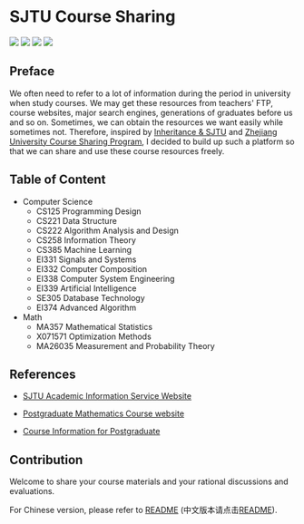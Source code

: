 # SJTU Course Sharing

[![](https://img.shields.io/badge/watchers-176-blue.svg)](https://github.com/CoolPhilChen/SJTU-Courses/watchers)
[![](https://img.shields.io/badge/stars-3k+-blue.svg)](https://github.com/CoolPhilChen/SJTU-Courses/stargazers)
[![](https://img.shields.io/badge/forks-1k+-blue.svg)](https://github.com/CoolPhilChen/SJTU-Courses/network/members)
![](https://img.shields.io/badge/repo%20size-777%20MB-blue.svg)

## Preface

We often need to refer to a lot of information during the period in university when study courses. We may get these resources from teachers' FTP, course websites, major search engines, generations of graduates before us and so on. Sometimes, we can obtain the resources we want easily while sometimes not. Therefore, inspired by [Inheritance & SJTU](http://share.sjtu.edu.cn) and [Zhejiang University Course Sharing Program](https://github.com/QSCTech/zju-icicles), I decided to build up such a platform so that we can share and use these course resources freely.

## Table of Content

- Computer Science
  - CS125 Programming Design
  - CS221 Data Structure
  - CS222 Algorithm Analysis and Design
  - CS258 Information Theory
  - CS385 Machine Learning
  - EI331 Signals and Systems
  - EI332 Computer Composition
  - EI338 Computer System Engineering
  - EI339 Artificial Intelligence
  - SE305 Database Technology
  - EI374 Advanced Algorithm
- Math
  - MA357 Mathematical Statistics
  - X071571 Optimization Methods
  - MA26035 Measurement and Probability Theory

## References

- [SJTU Academic Information Service Website](http://electsys.sjtu.edu.cn)
- [Postgraduate Mathematics Course website](http://math.sjtu.edu.cn/course/Ngraduate/)

- [Course Information for Postgraduate](http://www.yjs.sjtu.edu.cn:81/epstar/web/outer/KKBJ_CX/kkbj.jsp)

## Contribution

Welcome to share your course materials and your rational discussions and evaluations.

For Chinese version, please refer to [README](https://github.com/CoolPhilChen/SJTU-Courses/blob/master/README.md) (中文版本请点击[README](https://github.com/CoolPhilChen/SJTU-Courses/blob/master/README.md)).